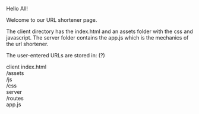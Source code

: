 Hello All!

Welcome to our URL shortener page.

The client directory has the index.html and an assets folder with the css and javascript.
The server folder contains the app.js which is the mechanics of the url shortener.

The user-entered URLs are stored in: (?)

client                                                                                           index.html                                                                                           
/assets                                                                                             
/js                                                                                                                                                                                      
/css                                                                                                                                                                                         
server                                                                                           
/routes                                                                                           
app.js
